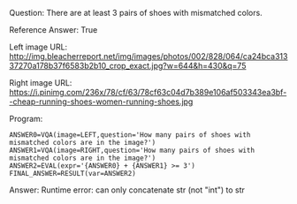 Question: There are at least 3 pairs of shoes with mismatched colors.

Reference Answer: True

Left image URL: http://img.bleacherreport.net/img/images/photos/002/828/064/ca24bca31337270a178b37f6583b2b10_crop_exact.jpg?w=644&h=430&q=75

Right image URL: https://i.pinimg.com/236x/78/cf/63/78cf63c04d7b389e106af503343ea3bf--cheap-running-shoes-women-running-shoes.jpg

Program:

```
ANSWER0=VQA(image=LEFT,question='How many pairs of shoes with mismatched colors are in the image?')
ANSWER1=VQA(image=RIGHT,question='How many pairs of shoes with mismatched colors are in the image?')
ANSWER2=EVAL(expr='{ANSWER0} + {ANSWER1} >= 3')
FINAL_ANSWER=RESULT(var=ANSWER2)
```
Answer: Runtime error: can only concatenate str (not "int") to str

